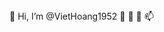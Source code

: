  <!---------------------------------------------------------------!>
 👋 Hi, I’m @VietHoang1952                                        
 👀                                                               
 🌱                                                               
 💞️                                                               
 📫                                                               
<!-----------------------------------------------------------------!>
